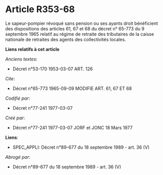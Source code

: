 # Article R353-68

Le sapeur-pompier révoqué sans pension ou ses ayants droit bénéficient des dispositions des articles 61, 67 et 68 du décret
n° 65-773 du 9 septembre 1965 relatif au régime de retraite des tributaires de la caisse nationale de retraites des agents
des collectivités locales.

**Liens relatifs à cet article**

_Anciens textes_:

  - Décret n°53-170 1953-03-07 ART. 126

_Cite_:

  - Décret n°65-773 1965-09-09 MODIFIE ART. 61, 67 ET 68

_Codifié par_:

  - Décret n°77-241 1977-03-07

_Créé par_:

  - Décret n°77-241 1977-03-07 JORF et JONC 18 Mars 1977

**Liens**:

  - SPEC_APPLI: Décret n°89-677 du 18 septembre 1989 - art. 36 (V)

_Abrogé par_:

  - Décret n°89-677 du 18 septembre 1989 - art. 36 (V)
